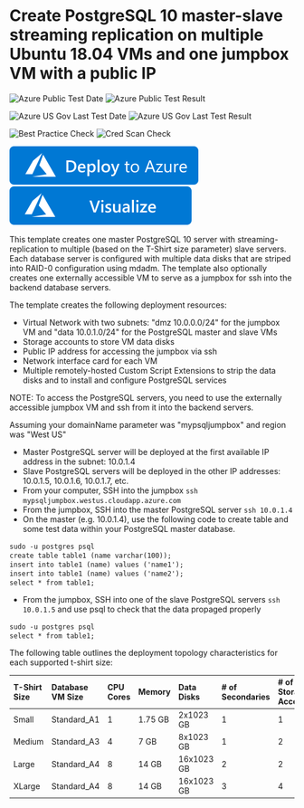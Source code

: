 # Create PostgreSQL 10 master-slave streaming replication on multiple Ubuntu 18.04 VMs and one jumpbox VM with a public IP

![Azure Public Test Date](https://azurequickstartsservice.blob.core.windows.net/badges/postgresql-on-ubuntu/PublicLastTestDate.svg)
![Azure Public Test Result](https://azurequickstartsservice.blob.core.windows.net/badges/postgresql-on-ubuntu/PublicDeployment.svg)

![Azure US Gov Last Test Date](https://azurequickstartsservice.blob.core.windows.net/badges/postgresql-on-ubuntu/FairfaxLastTestDate.svg)
![Azure US Gov Last Test Result](https://azurequickstartsservice.blob.core.windows.net/badges/postgresql-on-ubuntu/FairfaxDeployment.svg)

![Best Practice Check](https://azurequickstartsservice.blob.core.windows.net/badges/postgresql-on-ubuntu/BestPracticeResult.svg)
![Cred Scan Check](https://azurequickstartsservice.blob.core.windows.net/badges/postgresql-on-ubuntu/CredScanResult.svg)

[![Deploy To Azure](https://raw.githubusercontent.com/Azure/azure-quickstart-templates/master/1-CONTRIBUTION-GUIDE/images/deploytoazure.svg?sanitize=true)]("https://portal.azure.com/#create/Microsoft.Template/uri/https%3A%2F%2Fraw.githubusercontent.com%2FAzure%2Fazure-quickstart-templates%2Fmaster%2Fpostgresql-on-ubuntu%2Fazuredeploy.json")
[![Visualize](https://raw.githubusercontent.com/Azure/azure-quickstart-templates/master/1-CONTRIBUTION-GUIDE/images/visualizebutton.svg?sanitize=true)]("http://armviz.io/#/?load=https%3A%2F%2Fraw.githubusercontent.com%2FAzure%2Fazure-quickstart-templates%2Fmaster%2Fpostgresql-on-ubuntu%2Fazuredeploy.json")

This template creates one master PostgreSQL 10 server with streaming-replication
to multiple (based on the T-Shirt size parameter) slave servers. Each database
server is configured with multiple data disks that are striped into RAID-0
configuration using mdadm. The template also optionally creates one externally
accessible VM to serve as a jumpbox for ssh into the backend database servers.

The template creates the following deployment resources:

- Virtual Network with two subnets: "dmz 10.0.0.0/24" for the jumpbox VM and
  "data 10.0.1.0/24" for the PostgreSQL master and slave VMs
- Storage accounts to store VM data disks
- Public IP address for accessing the jumpbox via ssh
- Network interface card for each VM
- Multiple remotely-hosted Custom Script Extensions to strip the data disks and
  to install and configure PostgreSQL services

NOTE: To access the PostgreSQL servers, you need to use the externally
accessible jumpbox VM and ssh from it into the backend servers.

Assuming your domainName parameter was "mypsqljumpbox" and region was "West US"

- Master PostgreSQL server will be deployed at the first available IP address in
  the subnet: 10.0.1.4
- Slave PostgreSQL servers will be deployed in the other IP addresses: 10.0.1.5,
  10.0.1.6, 10.0.1.7, etc.
- From your computer, SSH into the jumpbox
  `ssh mypsqljumpbox.westus.cloudapp.azure.com`
- From the jumpbox, SSH into the master PostgreSQL server `ssh 10.0.1.4`
- On the master (e.g. 10.0.1.4), use the following code to create table and some
  test data within your PostgreSQL master database.

```
sudo -u postgres psql
create table table1 (name varchar(100));
insert into table1 (name) values ('name1');
insert into table1 (name) values ('name2');
select * from table1;
```

- From the jumpbox, SSH into one of the slave PostgreSQL servers `ssh 10.0.1.5`
  and use psql to check that the data propaged properly

```
sudo -u postgres psql
select * from table1;
```

The following table outlines the deployment topology characteristics for each
supported t-shirt size:

| T-Shirt Size | Database VM Size | CPU Cores | Memory  | Data Disks | # of Secondaries | # of Storage Accounts |
| :----------- | :--------------- | :-------- | :------ | :--------- | :--------------- | :-------------------- |
| Small        | Standard_A1      | 1         | 1.75 GB | 2x1023 GB  | 1                | 1                     |
| Medium       | Standard_A3      | 4         | 7 GB    | 8x1023 GB  | 1                | 2                     |
| Large        | Standard_A4      | 8         | 14 GB   | 16x1023 GB | 2                | 2                     |
| XLarge       | Standard_A4      | 8         | 14 GB   | 16x1023 GB | 3                | 4                     |
